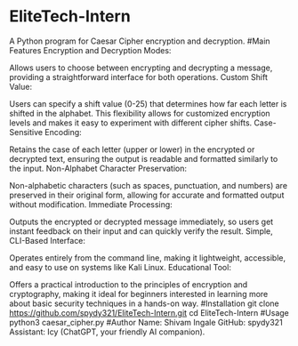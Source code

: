 # EliteTech-Intern
A Python program for Caesar Cipher encryption and decryption.
#Main Features
Encryption and Decryption Modes:

Allows users to choose between encrypting and decrypting a message, providing a straightforward interface for both operations.
Custom Shift Value:

Users can specify a shift value (0-25) that determines how far each letter is shifted in the alphabet. This flexibility allows for customized encryption levels and makes it easy to experiment with different cipher shifts.
Case-Sensitive Encoding:

Retains the case of each letter (upper or lower) in the encrypted or decrypted text, ensuring the output is readable and formatted similarly to the input.
Non-Alphabet Character Preservation:

Non-alphabetic characters (such as spaces, punctuation, and numbers) are preserved in their original form, allowing for accurate and formatted output without modification.
Immediate Processing:

Outputs the encrypted or decrypted message immediately, so users get instant feedback on their input and can quickly verify the result.
Simple, CLI-Based Interface:

Operates entirely from the command line, making it lightweight, accessible, and easy to use on systems like Kali Linux.
Educational Tool:

Offers a practical introduction to the principles of encryption and cryptography, making it ideal for beginners interested in learning more about basic security techniques in a hands-on way.
#Installation
git clone https://github.com/spydy321/EliteTech-Intern.git
cd EliteTech-Intern
#Usage
python3 caesar_cipher.py
#Author
Name: Shivam Ingale
GitHub: spydy321
Assistant: Icy (ChatGPT, your friendly AI companion).
